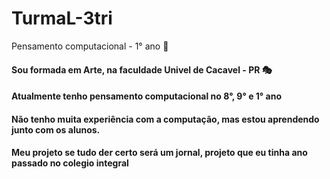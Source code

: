 # TurmaL-3tri
Pensamento computacional - 1° ano :new_moon_with_face:
#### Sou formada em Arte, na faculdade Univel de Cacavel - PR :performing_arts:
#### Atualmente tenho pensamento computacional no 8°, 9° e 1° ano
#### Não tenho muita experiência com a computação, mas estou aprendendo junto com os alunos.
#### Meu projeto se tudo der certo será um jornal, projeto que eu tinha ano passado no colegio integral
